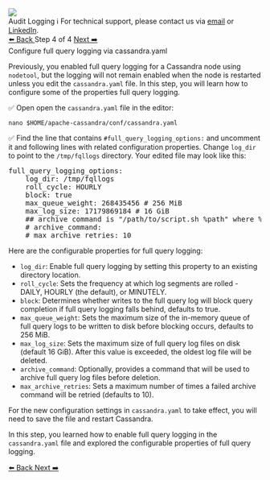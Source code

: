 <!-- TOP -->
<div class="top">
  <img src="https://datastax-academy.github.io/katapod-shared-assets/images/ds-academy-logo.svg" />
  <div class="scenario-title-section">
    <span class="scenario-title">Audit Logging</span>
    <span class="scenario-subtitle">ℹ️ For technical support, please contact us via <a href="mailto:aleksandr.volochnev@datastax.com">email</a> or <a href="https://dtsx.io/aleks">LinkedIn</a>.</span> 
  </div>
</div>

<!-- NAVIGATION -->
<div id="navigation-top" class="navigation-top">
 <a href='command:katapod.loadPage?[{"step":"step3"}]'
   class="btn btn-dark navigation-top-left">⬅️ Back
 </a>
<span class="step-count"> Step 4 of 4</span>
 <a href='command:katapod.loadPage?[{"step":"finish"}]' 
    class="btn btn-dark navigation-top-right">Next ➡️
  </a>
</div>

<!-- CONTENT -->

<div class="step-title">Configure full query logging via cassandra.yaml</div>

Previously, you enabled full query logging for a Cassandra node using `nodetool`, but the logging will not remain enabled when the node is restarted unless you edit the `cassandra.yaml` file. In this step, you will learn how to configure some of the properties full query logging. 

✅ Open open the `cassandra.yaml` file in the editor:
```
nano $HOME/apache-cassandra/conf/cassandra.yaml
```

✅ Find the line that contains `#full_query_logging_options:` and uncomment it and following lines with related configuration properties. Change `log_dir` to point to the `/tmp/fqllogs` directory. Your edited file may look like this:

<pre class="non-executable-code">
full_query_logging_options:
    log_dir: /tmp/fqllogs
    roll_cycle: HOURLY
    block: true
    max_queue_weight: 268435456 # 256 MiB
    max_log_size: 17179869184 # 16 GiB
    ## archive command is "/path/to/script.sh %path" where %path is replaced with the file being rolled:
    # archive_command:
    # max_archive_retries: 10
</pre>

Here are the configurable properties for full query logging:

- `log_dir`: Enable full query logging by setting this property to an existing directory location.
- `roll_cycle`: Sets the frequency at which log segments are rolled - DAILY, HOURLY (the default), or MINUTELY.
- `block`: Determines whether writes to the full query log will block query completion if full query logging falls behind, defaults to true.
- `max_queue_weight`: Sets the maximum size of the in-memory queue of full query logs to be written to disk before blocking occurs, defaults to 256 MiB. 
- `max_log_size`: Sets the maximum size of full query log files on disk (default 16 GiB). After this value is exceeded, the oldest log file will be deleted.
- `archive_command`: Optionally, provides a command that will be used to archive full query log files before deletion.
- `max_archive_retries`: Sets a maximum number of times a failed archive command will be retried (defaults to 10).

For the new configuration settings in `cassandra.yaml` to take effect, you will need to save the file and restart Cassandra.

In this step, you learned how to enable full query logging in the `cassandra.yaml` file and explored the configurable properties of full query logging. 

<!-- NAVIGATION -->
<div id="navigation-bottom" class="navigation-bottom">
 <a href='command:katapod.loadPage?[{"step":"step3"}]'
   class="btn btn-dark navigation-bottom-left">⬅️ Back
 </a>
 <a href='command:katapod.loadPage?[{"step":"finish"}]'
    class="btn btn-dark navigation-bottom-right">Next ➡️
  </a>
</div>

